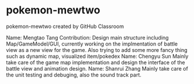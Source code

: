 # pokemon-mewtwo
pokemon-mewtwo created by GitHub Classroom

Name: Mengtao Tang
Contribution: Design main structure including Map/GameModel/GUI, currently working on the implmentation of battle view as
a new view for the game. Also trying to add some more fancy thing such as dynamic map, visualized item/pokedex
Name: Chengyu Sun
Mainly take care of the game map implementation and design the interface of the battle view and animation design.
Name: Shanrui Zhang
Mainly take care of the unit testing and debuging, also the sound track part.

